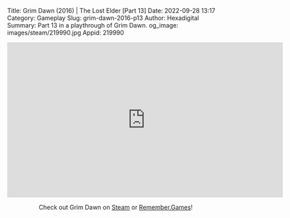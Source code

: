 Title: Grim Dawn (2016) | The Lost Elder [Part 13]
Date: 2022-09-28 13:17
Category: Gameplay
Slug: grim-dawn-2016-p13
Author: Hexadigital
Summary: Part 13 in a playthrough of Grim Dawn.
og_image: images/steam/219990.jpg
Appid: 219990

<center><iframe src="https://www.youtube.com/embed/_yB48oBJl9w?feature=oembed" allow="accelerometer; autoplay; encrypted-media; gyroscope; picture-in-picture" width="640" height="360" frameborder="0"></iframe>

Check out Grim Dawn on [Steam](https://store.steampowered.com/app/219990/?curator_clanid=34633900) or [Remember.Games](https://remember.games/game/178/)!</center>

